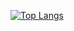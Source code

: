 [![Top Langs](https://github-readme-stats.vercel.app/api/top-langs/?username=aman22august2000)](https://github.com/anuraghazra/github-readme-stats)
